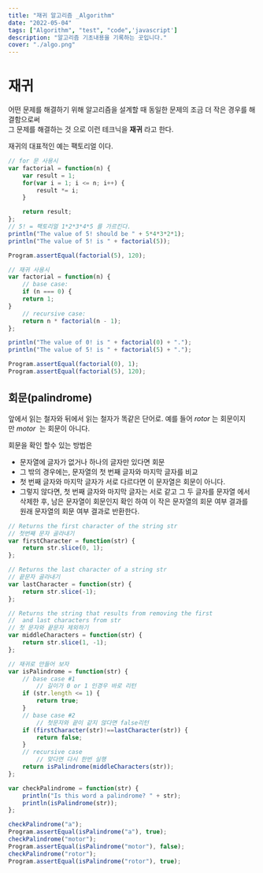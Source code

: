 ```yaml
---
title: "재귀 알고리즘 _Algorithm"
date: "2022-05-04"
tags: ["Algorithm", "test", "code",'javascript']
description: "알고리즘 기초내용을 기록하는 곳입니다."
cover: "./algo.png"
---
```


# 재귀

어떤 문제를 해결하기 위해 알고리즘을 설계할 때 동일한 문제의 조금 더 작은 경우를 해결함으로써 <br />그 문제를 해결하는 것 으로  이런 테크닉을 **재귀** 라고 한다.

재귀의 대표적인 예는 팩토리얼 이다.

```jsx
// for 문 사용시
var factorial = function(n) {
    var result = 1;
    for(var i = 1; i <= n; i++) {
        result *= i;
    }

    return result;
};
// 5! = 팩토리얼 1*2*3*4*5 를 가르킨다.
println("The value of 5! should be " + 5*4*3*2*1);
println("The value of 5! is " + factorial(5));

Program.assertEqual(factorial(5), 120);

// 재귀 사용시
var factorial = function(n) {
	// base case: 
	if (n === 0) {
    return 1;
}
	// recursive case:
    return n * factorial(n - 1);
}; 

println("The value of 0! is " + factorial(0) + ".");
println("The value of 5! is " + factorial(5) + ".");

Program.assertEqual(factorial(0), 1);
Program.assertEqual(factorial(5), 120);
```

## **회문(palindrome)**

앞에서 읽는 철자와 뒤에서 읽는 철자가 똑같은 단어로. 예를 들어 *rotor* 는 회문이지만 *motor*
 는 회문이 아니다.

회문을 확인 할수 있는 방법은

- 문자열에 글자가 없거나 하나의 글자만 있다면 회문
- 그 밖의 경우에는, 문자열의 첫 번째 글자와 마지막 글자를 비교
- 첫 번째 글자와 마지막 글자가 서로 다르다면 이 문자열은 회문이 아니다.
- 그렇지 않다면, 첫 번째 글자와 마지막 글자는 서로 같고 그 두 글자를 문자열 에서 삭제한 후, 남은 문자열이 회문인지 확인 하여 이 작은 문자열의 회문 여부 결과를 원래 문자열의 회문 여부 결과로 반환한다.

```jsx
// Returns the first character of the string str
// 첫번째 문자 골라내기
var firstCharacter = function(str) {
    return str.slice(0, 1);
};

// Returns the last character of a string str
// 끝문자 골라내기
var lastCharacter = function(str) {
    return str.slice(-1);
};

// Returns the string that results from removing the first
//  and last characters from str
// 첫 문자와 끝문자 제외하기
var middleCharacters = function(str) {
    return str.slice(1, -1);
};

// 재귀로 만들어 보자
var isPalindrome = function(str) {
    // base case #1
		// 길이가 0 or 1 인경우 바로 리턴
    if (str.length <= 1) {
        return true;
    }
    // base case #2
		// 첫문자와 끝이 같지 않다면 false리턴
    if (firstCharacter(str)!==lastCharacter(str)) {
        return false;
    }
    // recursive case
		// 맞다면 다시 한번 실행
    return isPalindrome(middleCharacters(str));
};

var checkPalindrome = function(str) {
    println("Is this word a palindrome? " + str);
    println(isPalindrome(str));
};

checkPalindrome("a");
Program.assertEqual(isPalindrome("a"), true);
checkPalindrome("motor");
Program.assertEqual(isPalindrome("motor"), false);
checkPalindrome("rotor");
Program.assertEqual(isPalindrome("rotor"), true);
```